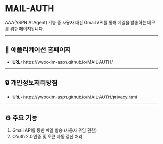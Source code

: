 # MAIL-AUTH

AAA(ASPN AI Agent) 기능 중 사용자 대신 Gmail API를 통해 메일을 발송하는 데모를 위한 페이지입니다.

---

## 📌 애플리케이션 홈페이지
- **URL:** https://ywookim-aspn.github.io/MAIL-AUTH/  

---

## 🔒 개인정보처리방침
- **URL:** https://ywookim-aspn.github.io/MAIL-AUTH/privacy.html  

---

## ⚙️ 주요 기능
1. Gmail API를 통한 메일 발송 (사용자 위임 권한)  
2. OAuth 2.0 인증 및 토큰 자동 갱신 처리  
